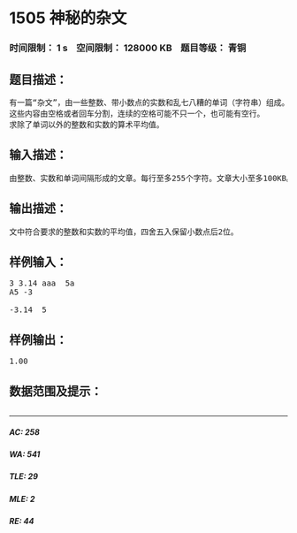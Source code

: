 # 1505 神秘的杂文   
### 时间限制： 1 s&nbsp;&nbsp;&nbsp;&nbsp;空间限制： 128000 KB&nbsp;&nbsp;&nbsp;&nbsp;题目等级： 青铜  
## 题目描述：  

<pre>
有一篇“杂文”，由一些整数、带小数点的实数和乱七八糟的单词（字符串）组成。整数的范围必须在-70000到70000之间；实数用一般形式表示，而不用科学计数法，大小也在-70000到70000之间，（输入文件中保证）有效数字不超过10位；凡不符合以上格式和范围的都是单词，一个单词内部不含空格。
这些内容由空格或者回车分割，连续的空格可能不只一个，也可能有空行。
求除了单词以外的整数和实数的算术平均值。
</pre>
  
  
## 输入描述：  

<pre>
由整数、实数和单词间隔形成的文章。每行至多255个字符。文章大小至多100KB。
</pre>
  
  
## 输出描述：  

<pre>
文中符合要求的整数和实数的平均值，四舍五入保留小数点后2位。
</pre>
  
  
## 样例输入：  

<pre>
3 3.14 aaa  5a
A5 -3
 
-3.14  5
</pre>
  
  
## 样例输出：  

<pre>
1.00
</pre>
  
  
## 数据范围及提示：  

<pre>
</pre>
  
  
***  

##### AC: 258  
##### WA: 541  
##### TLE: 29  
##### MLE: 2  
##### RE: 44  
